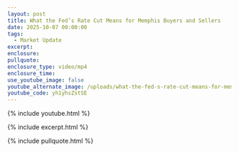 ```yaml
---
layout: post
title: What the Fed’s Rate Cut Means for Memphis Buyers and Sellers
date: 2025-10-07 00:00:00
tags:
  - Market Update
excerpt:
enclosure:
pullquote:
enclosure_type: video/mp4
enclosure_time:
use_youtube_image: false
youtube_alternate_image: /uploads/what-the-fed-s-rate-cut-means-for-memphis-buyers-and-sellers.jpg
youtube_code: yh1yhsZstSE
---
```

{% include youtube.html %}

{% include excerpt.html %}

{% include pullquote.html %}